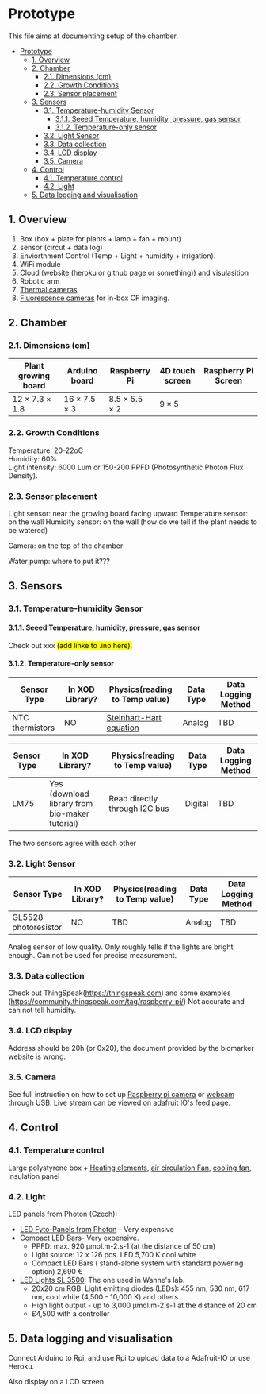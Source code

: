 # Prototype

This file aims at documenting setup of the chamber.

- [Prototype](#prototype)
  - [1. Overview](#1-overview)
  - [2. Chamber](#2-chamber)
    - [2.1. Dimensions (cm)](#21-dimensions-cm)
    - [2.2. Growth Conditions](#22-growth-conditions)
    - [2.3. Sensor placement](#23-sensor-placement)
  - [3. Sensors](#3-sensors)
    - [3.1. Temperature-humidity Sensor](#31-temperature-humidity-sensor)
      - [3.1.1. Seeed Temperature, humidity, pressure, gas sensor](#311-seeed-temperature-humidity-pressure-gas-sensor)
      - [3.1.2. Temperature-only sensor](#312-temperature-only-sensor)
    - [3.2. Light Sensor](#32-light-sensor)
    - [3.3. Data collection](#33-data-collection)
    - [3.4. LCD display](#34-lcd-display)
    - [3.5. Camera](#35-camera)
  - [4. Control](#4-control)
    - [4.1. Temperature control](#41-temperature-control)
    - [4.2. Light](#42-light)
  - [5. Data logging and visualisation](#5-data-logging-and-visualisation)

## 1. Overview

1. Box (box + plate for plants + lamp + fan + mount)
2. sensor (circut + data log)
3. Enviortnment Control (Temp + Light + humidity + irrigation).
4. WiFi module
5. Cloud (website (heroku or github page or something)) and visulasition  
6. Robotic arm
7. [Thermal cameras](http://plantphenotyping.com/products/plantscreen-imaging-sensors/#fluorcam)
8. [Fluorescence cameras](http://plantphenotyping.com/products/plantscreen-imaging-sensors/#fluorcam) for in-box CF imaging.

## 2. Chamber

### 2.1. Dimensions (cm)

| Plant growing board    | Arduino board        | Raspberry Pi          | 4D touch screen | Raspberry Pi Screen |
| ---------------------- | -------------------- | --------------------- | --------------- | ------------------- |
| $12\times7.3\times1.8$ | $16\times7.5\times3$ | $8.5\times5.5\times2$ | $9\times5$      |                     |

### 2.2. Growth Conditions

Temperature: 20-22oC  
Humidity: 60%  
Light intensity: 6000 Lum or 150-200 PPFD (Photosynthetic Photon Flux Density).  

### 2.3. Sensor placement

Light sensor: near the growing board facing upward
Temperature sensor: on the wall
Humidity sensor: on the wall (how do we tell if the plant needs to be watered)

Camera: on the top of the chamber

Water pump: where to put it???

## 3. Sensors

### 3.1. Temperature-humidity Sensor

#### 3.1.1. Seeed Temperature, humidity, pressure, gas sensor

Check out xxx <mark> (add linke to .ino here).

#### 3.1.2. Temperature-only sensor

| Sensor Type| In XOD Library? | Physics(reading to Temp value)| Data Type |   Data Logging Method|
| ---------- | --------- | -------- | -------- | ----------- |
| NTC thermistors    | NO       |   [Steinhart-Hart equation](https://learn.adafruit.com/thermistor/using-a-thermistor) | Analog     | TBD|

| Sensor Type| In XOD Library? | Physics(reading to Temp value)| Data Type |   Data Logging Method|
| ---------- | --------- | -------- | -------- | ----------- |
| LM75   | Yes (download library from bio-maker tutorial)       |   Read directly through I2C bus | Digital | TBD|

The two sensors agree with each other

### 3.2. Light Sensor

| Sensor Type| In XOD Library? | Physics(reading to Temp value)| Data Type |   Data Logging Method|
| ---------- | --------- | -------- | -------- | ----------- |
|GL5528 photoresistor| NO      |  TBD  | Analog | TBD|

Analog sensor of low quality. Only roughly tells if the lights are bright enough. Can not be used for precise measurement.

### 3.3. Data collection

Check out ThingSpeak(https://thingspeak.com) and some examples (https://community.thingspeak.com/tag/raspberry-pi/)
Not accurate and can not tell humidity. 

### 3.4. LCD display

Address should be 20h (or 0x20), the document provided by the biomarker website is wrong.

### 3.5. Camera

See full instruction on how to set up [Raspberry pi camera](../Code/Camera/instruction-PiCamera.md) or [webcam](../Code/Camera/instruction-Webcam.md) through USB. Live stream can be viewed on adafruit IO's [feed](https://io.adafruit.com/Deebug/feeds/pi-camera) page.

## 4. Control

### 4.1. Temperature control

Large polystyrene box +
[Heating elements](https://uk.rs-online.com/web/p/heating-elements/2995950/), [air circulation Fan](https://uk.rs-online.com/web/p/axial-fans/6688827/), [cooling fan](https://www.banggood.com/Geekcreit-12V-6A-DIY-Electronic-Semiconductor-Refrigerator-Radiator-Cooling-Equipment-p-1074404.html?akmClientCountry=CN&cur_warehouse=CN), insulation panel

### 4.2. Light

LED panels from Photon (Czech):
- [LED Fyto-Panels from Photon](http://led-growing-lights.com/products/led-fyto-panels/#downloads) - Very expensive
- [Compact LED Bars](http://led-growing-lights.com/products/led-bars/compact-led-bars/#details)- Very expensive. 
  - PPFD: max. 920 µmol.m-2.s-1 (at the distance of 50 cm)
  - Light source: 12 x 126 pcs. LED 5,700 K cool white
  - Compact LED Bars ( stand-alone system with standard powering option) 2,690 €
- [LED Lights SL 3500](http://led-growing-lights.com/products/led-lights-sl-3500/): The one used in Wanne's lab.
  - 20x20 cm RGB. Light emitting diodes (LEDs): 455 nm, 530 nm, 617 nm, cool white (4,500 - 10,000 K) and others
  -  High light output - up to 3,000 µmol.m-2.s-1 at the distance of 20 cm
  - £4,500 with a controller

## 5. Data logging and visualisation

Connect Arduino to Rpi, and use Rpi to upload data to a Adafruit-IO or use Heroku.

Also display on a LCD screen.